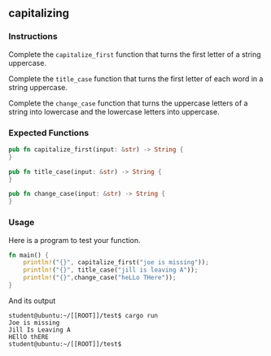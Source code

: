 ## capitalizing

### Instructions

Complete the `capitalize_first` function that turns the first letter of a string uppercase.

Complete the `title_case` function that turns the first letter of each word in a string uppercase.

Complete the `change_case` function that turns the uppercase letters of a string into lowercase and the lowercase letters into uppercase.

### Expected Functions

```rust
pub fn capitalize_first(input: &str) -> String {
}

pub fn title_case(input: &str) -> String {
}

pub fn change_case(input: &str) -> String {
}
```

### Usage

Here is a program to test your function.

```rust
fn main() {
    println!("{}", capitalize_first("joe is missing"));
    println!("{}", title_case("jill is leaving A"));
    println!("{}",change_case("heLLo THere"));
}
```

And its output

```console
student@ubuntu:~/[[ROOT]]/test$ cargo run
Joe is missing
Jill Is Leaving A
HEllO thERE
student@ubuntu:~/[[ROOT]]/test$
```
